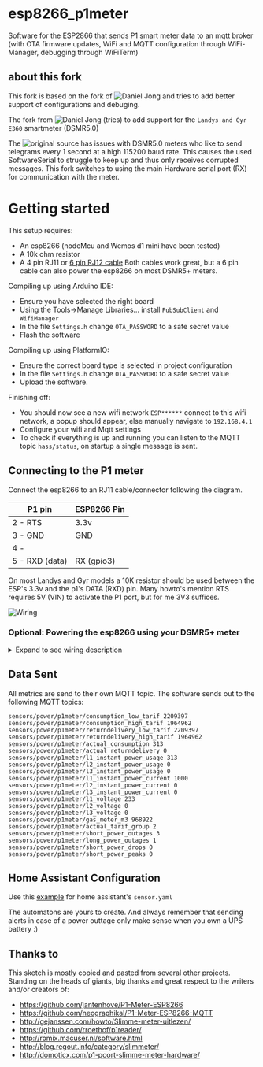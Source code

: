 # esp8266_p1meter

Software for the ESP2866 that sends P1 smart meter data to an mqtt broker (with OTA firmware updates, WiFi and MQTT configuration through WiFi-Manager, debugging through WiFiTerm)

## about this fork

This fork is based on the fork of ![Daniel Jong](https://github.com/daniel-jong/esp8266_p1meter) and tries to add better support of configurations and debuging.



The fork from ![Daniel Jong](https://github.com/daniel-jong/esp8266_p1meter) (tries) to add support for the `Landys and Gyr E360` smartmeter (DSMR5.0)

The ![original source](https://github.com/fliphess/esp8266_p1meter) has issues with DSMR5.0 meters who like to send telegrams every 1 second at a high 115200 baud rate. 
This causes the used SoftwareSerial to struggle to keep up and thus only receives corrupted messages. This fork switches to using the main Hardware serial port (RX) for communication with the meter.

# Getting started
This setup requires:
- An esp8266 (nodeMcu and Wemos d1 mini have been tested)
- A 10k ohm resistor
- A 4 pin RJ11 or [6 pin RJ12 cable](https://www.tinytronics.nl/shop/nl/kabels/adapters/rj12-naar-6-pins-dupont-jumper-adapter) Both cables work great, but a 6 pin cable can also power the esp8266 on most DSMR5+ meters.

Compiling up using Arduino IDE:
- Ensure you have selected the right board
- Using the Tools->Manage Libraries... install `PubSubClient` and `WifiManager`
- In the file `Settings.h` change `OTA_PASSWORD` to a safe secret value
- Flash the software

Compiling up using PlatformIO:
- Ensure the correct board type is selected in project configuration
- In the file `Settings.h` change `OTA_PASSWORD` to a safe secret value
- Upload the software.

Finishing off:
- You should now see a new wifi network `ESP******` connect to this wifi network, a popup should appear, else manually navigate to `192.168.4.1`
- Configure your wifi and Mqtt settings
- To check if everything is up and running you can listen to the MQTT topic `hass/status`, on startup a single message is sent.

## Connecting to the P1 meter
Connect the esp8266 to an RJ11 cable/connector following the diagram.

| P1 pin   | ESP8266 Pin |
| ----     | ---- |
| 2 - RTS  | 3.3v |
| 3 - GND  | GND  |
| 4 -      |      |
| 5 - RXD (data) | RX (gpio3) |

On most Landys and Gyr models a 10K resistor should be used between the ESP's 3.3v and the p1's DATA (RXD) pin. Many howto's mention RTS requires 5V (VIN) to activate the P1 port, but for me 3V3 suffices.

![Wiring](https://raw.githubusercontent.com/daniel-jong/esp8266_p1meter/master/assets/esp8266_p1meter_bb.png)

### Optional: Powering the esp8266 using your DSMR5+ meter 
<details><summary>Expand to see wiring description</summary>
<p>
  
When using a 6 pin cable you can use the power source provided by the meter.
  
| P1 pin   | ESP8266 Pin |
| ----     | ---- |
| 1 - 5v out | 5v or Vin |
| 2 - RTS  | 3.3v |
| 3 - GND  | GND  |
| 4 -      |      |
| 5 - RXD (data) | RX (gpio3) |
| 6 - GND  | GND  |

![Wiring powered by meter](https://raw.githubusercontent.com/daniel-jong/esp8266_p1meter/master/assets/esp8266_p1meter_bb_PoweredByMeter.png)

</p>
</details>

## Data Sent

All metrics are send to their own MQTT topic.
The software sends out to the following MQTT topics:

```
sensors/power/p1meter/consumption_low_tarif 2209397
sensors/power/p1meter/consumption_high_tarif 1964962
sensors/power/p1meter/returndelivery_low_tarif 2209397
sensors/power/p1meter/returndelivery_high_tarif 1964962
sensors/power/p1meter/actual_consumption 313
sensors/power/p1meter/actual_returndelivery 0
sensors/power/p1meter/l1_instant_power_usage 313
sensors/power/p1meter/l2_instant_power_usage 0
sensors/power/p1meter/l3_instant_power_usage 0
sensors/power/p1meter/l1_instant_power_current 1000
sensors/power/p1meter/l2_instant_power_current 0
sensors/power/p1meter/l3_instant_power_current 0
sensors/power/p1meter/l1_voltage 233
sensors/power/p1meter/l2_voltage 0
sensors/power/p1meter/l3_voltage 0
sensors/power/p1meter/gas_meter_m3 968922
sensors/power/p1meter/actual_tarif_group 2
sensors/power/p1meter/short_power_outages 3
sensors/power/p1meter/long_power_outages 1
sensors/power/p1meter/short_power_drops 0
sensors/power/p1meter/short_power_peaks 0
```

## Home Assistant Configuration

Use this [example](https://raw.githubusercontent.com/daniel-jong/esp8266_p1meter/master/assets/p1_sensors.yaml) for home assistant's `sensor.yaml`

The automatons are yours to create.
And always remember that sending alerts in case of a power outtage only make sense when you own a UPS battery :)

## Thanks to

This sketch is mostly copied and pasted from several other projects.
Standing on the heads of giants, big thanks and great respect to the writers and/or creators of:

- https://github.com/jantenhove/P1-Meter-ESP8266
- https://github.com/neographikal/P1-Meter-ESP8266-MQTT
- http://gejanssen.com/howto/Slimme-meter-uitlezen/
- https://github.com/rroethof/p1reader/
- http://romix.macuser.nl/software.html
- http://blog.regout.info/category/slimmeter/
- http://domoticx.com/p1-poort-slimme-meter-hardware/
